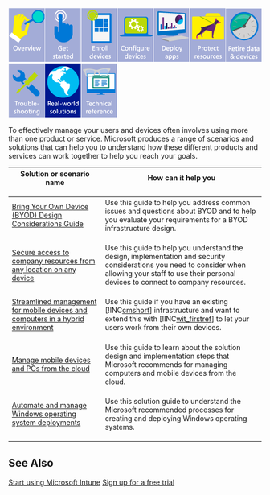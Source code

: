 ![](../Image/WIT_Nav_OverviewGray.png)![](../Image/WIT_Nav_GetStartedGray.png)![](../Image/WIT_Nav_EnrollDevicesGray.png)![](../Image/WIT_Nav_ConfigureDevicesGray.png)![](../Image/WIT_Nav_DeployAppsGray.png)![](../Image/WIT_Nav_ProtectResourcesGray.png)![](../Image/WIT_Nav_RetireDataDevicesGray.png)![](../Image/WIT_Nav_TroubleshootingGray.png)![](../Image/WIT_Nav_RealworldSolutions.png)![](../Image/WIT_Nav_TechnicalReferenceGray.png)

To effectively manage your users and devices often involves using more than one product or service. Microsoft produces a range of scenarios and solutions that can help you to understand how these different products and services can work together to help you reach your goals.

|Solution or scenario name <br /> <br />|How can it help you <br /> <br />|
|-----------------------------|-----------------------|
|[Bring Your Own Device (BYOD) Design Considerations Guide](http://technet.microsoft.com/library/dn656905.aspx) <br /> <br />|Use this guide to help you address common issues and questions about BYOD and to help you evaluate your requirements for a BYOD infrastructure design. <br /> <br />|
|[Secure access to company resources from any location on any device](http://technet.microsoft.com/library/dn550982.aspx) <br /> <br />|Use this guide to help you understand the design, implementation and security considerations you need to consider when allowing your staff to use their personal devices to connect to company resources. <br /> <br />|
|[Streamlined management for mobile devices and computers in a hybrid environment](http://technet.microsoft.com/library/dn582037.aspx) <br /> <br />|Use this guide if you have an existing [!INC[cmshort](../Token/cmshort_md.md)] infrastructure and want to extend this with [!INC[wit_firstref](../Token/wit_firstref_md.md)] to let your users work from their own devices. <br /> <br />|
|[Manage mobile devices and PCs from the cloud](http://technet.microsoft.com/library/dn715906.aspx) <br /> <br />|Use this guide to learn about the solution design and implementation steps that Microsoft recommends for managing computers and mobile devices from the cloud. <br /> <br />|
|[Automate and manage Windows operating system deployments](http://technet.microsoft.com/library/dn818437.aspx) <br /> <br />|Use this solution guide to understand the Microsoft recommended processes for creating and deploying Windows operating systems. <br /> <br />|

## See Also
[Start using Microsoft Intune](../Topic/Start_using_Microsoft_Intune.md)
[Sign up for a free trial](https://account.manage.microsoft.com/Signup/MainSignUp.aspx?OfferId=40BE278A-DFD1-470a-9EF7-9F2596EA7FF9&amp;ali=1)

